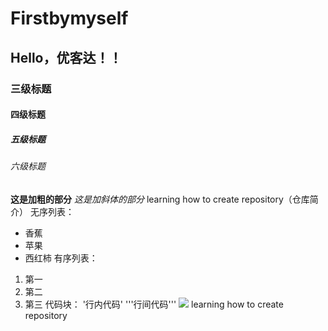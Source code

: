 # Firstbymyself
## Hello，优客达！！
### 三级标题
#### 四级标题
##### 五级标题
###### 六级标题
**这是加粗的部分** *这是加斜体的部分*
learning how to create repository（仓库简介）
无序列表：
* 香蕉
* 苹果
* 西红柿
有序列表：
1. 第一
1. 第二
1. 第三
代码块：
'行内代码'
'''行间代码'''
![](https://image.baidu.com/search/detail?ct=503316480&z=undefined&tn=baiduimagedetail&ipn=d&word=%E5%85%A8%E9%A1%B5%E9%9D%A2%E7%9A%84%E5%9B%BE%E7%89%87&step_word=&ie=utf-8&in=&cl=2&lm=-1&st=undefined&hd=undefined&latest=undefined&copyright=undefined&cs=528908234,3966746076&os=413405545,3644800314&simid=0,0&pn=56&rn=1&di=31490&ln=1655&fr=&fmq=1610266320063_R&fm=&ic=undefined&s=undefined&se=&sme=&tab=0&width=undefined&height=undefined&face=undefined&is=0,0&istype=0&ist=&jit=&bdtype=11&spn=0&pi=0&gsm=0&hs=2&objurl=https%3A%2F%2Fgimg2.baidu.com%2Fimage_search%2Fsrc%3Dhttp%253A%252F%252Fnews.winshang.com%252Fmember%252FFCK%252F2020%252F12%252F24%252F20201224142155921347x.jpg%26refer%3Dhttp%253A%252F%252Fnews.winshang.com%26app%3D2002%26size%3Df9999%2C10000%26q%3Da80%26n%3D0%26g%3D0n%26fmt%3Djpeg%3Fsec%3D1612858320%26t%3D9ef2361752c7aff07c82323856ed7f77&rpstart=0&rpnum=0&adpicid=0&force=undefined)
learning how to create repository

